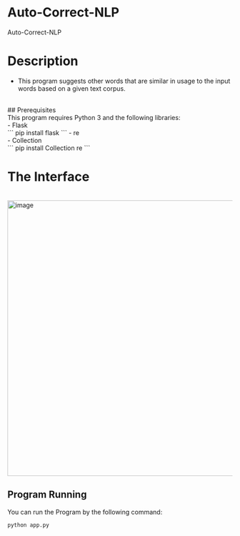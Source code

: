 # Auto-Correct-NLP 

Auto-Correct-NLP 
<h1> Description </h1>
<ul>
  <li>This program suggests other words that are similar in usage to the input words based on a given text corpus. </li>
</ul> <br>
## Prerequisites <br>
This program requires Python 3 and the following libraries: <br>
- Flask <br>
```
   pip install flask
```
- re <br>
- Collection <br>
```
   pip install Collection re
```
<h1>The Interface</h1><br>
<img width="617" alt="image" src="https://user-images.githubusercontent.com/108173949/229646802-ee15fbea-4e9e-4f2d-8272-4033076f4015.png">

## Program Running
You can run the Program by the following command: <br>
```
python app.py
```






